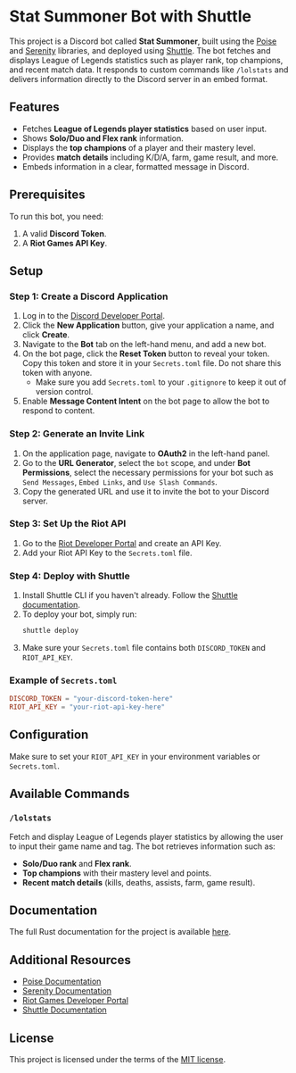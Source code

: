 # Stat Summoner Bot with Shuttle

This project is a Discord bot called **Stat Summoner**, built using the [Poise](https://docs.rs/poise) and [Serenity](https://docs.rs/serenity) libraries, and deployed using [Shuttle](https://docs.shuttle.rs/). The bot fetches and displays League of Legends statistics such as player rank, top champions, and recent match data. It responds to custom commands like `/lolstats` and delivers information directly to the Discord server in an embed format.

## Features

- Fetches **League of Legends player statistics** based on user input.
- Shows **Solo/Duo and Flex rank** information.
- Displays the **top champions** of a player and their mastery level.
- Provides **match details** including K/D/A, farm, game result, and more.
- Embeds information in a clear, formatted message in Discord.

## Prerequisites

To run this bot, you need:
1. A valid **Discord Token**.
2. A **Riot Games API Key**.

## Setup

### Step 1: Create a Discord Application
1. Log in to the [Discord Developer Portal](https://discord.com/developers/applications).
2. Click the **New Application** button, give your application a name, and click **Create**.
3. Navigate to the **Bot** tab on the left-hand menu, and add a new bot.
4. On the bot page, click the **Reset Token** button to reveal your token. Copy this token and store it in your `Secrets.toml` file. Do not share this token with anyone.
    - Make sure you add `Secrets.toml` to your `.gitignore` to keep it out of version control.
5. Enable **Message Content Intent** on the bot page to allow the bot to respond to content.

### Step 2: Generate an Invite Link
1. On the application page, navigate to **OAuth2** in the left-hand panel.
2. Go to the **URL Generator**, select the `bot` scope, and under **Bot Permissions**, select the necessary permissions for your bot such as `Send Messages`, `Embed Links`, and `Use Slash Commands`.
3. Copy the generated URL and use it to invite the bot to your Discord server.

### Step 3: Set Up the Riot API
1. Go to the [Riot Developer Portal](https://developer.riotgames.com/) and create an API Key.
2. Add your Riot API Key to the `Secrets.toml` file.

### Step 4: Deploy with Shuttle
1. Install Shuttle CLI if you haven't already. Follow the [Shuttle documentation](https://docs.shuttle.rs/).
2. To deploy your bot, simply run:
    ```bash
    shuttle deploy
    ```
3. Make sure your `Secrets.toml` file contains both `DISCORD_TOKEN` and `RIOT_API_KEY`.

### Example of `Secrets.toml`
```toml
DISCORD_TOKEN = "your-discord-token-here"
RIOT_API_KEY = "your-riot-api-key-here"
```

## Configuration

Make sure to set your `RIOT_API_KEY` in your environment variables or `Secrets.toml`.

## Available Commands

### `/lolstats`
Fetch and display League of Legends player statistics by allowing the user to input their game name and tag. The bot retrieves information such as:

- **Solo/Duo rank** and **Flex rank**.
- **Top champions** with their mastery level and points.
- **Recent match details** (kills, deaths, assists, farm, game result).

## Documentation

The full Rust documentation for the project is available [here](https://shvvkz.github.io/stat-summoner/).

## Additional Resources

- [Poise Documentation](https://docs.rs/poise)
- [Serenity Documentation](https://docs.rs/serenity)
- [Riot Games Developer Portal](https://developer.riotgames.com)
- [Shuttle Documentation](https://docs.shuttle.rs)

## License

This project is licensed under the terms of the [MIT license](./LICENSE).

